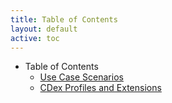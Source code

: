 ```yaml
---
title: Table of Contents
layout: default
active: toc
---
```


* Table of Contents
    * <a href="Use_Case_Scenarios.html">Use Case Scenarios</a>
    * <a href="CDex_Profiles_and_Extensions.html">CDex Profiles and Extensions</a>
